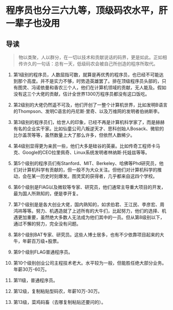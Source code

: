 # 程序员也分三六九等，顶级码农水平，肝一辈子也没用

## 导读

> 物以类聚，人以群分，在一切以技术和贡献说话的码界，更是如此。正如相传许久的一句话：总有一天，低级码农会被自己所创造的程序所取代。

1. 第1级别的程序员，人数屈指可数，就算是再优秀的程序员，也已经不可能达到那个高度。并不是实力不够，时势造英雄罢了。排在顶级程序员头部的，只有图灵、冯诺依曼和香农三个人，他们在计算机领域的贡献，无人能及。假如没有这三个大佬的贡献，估计全世界1300万程序员都没有这口饭吃。

2. 第2级别的大佬仍然遥不可及，他们开创了一整个计算机世界，比如发明B语言的Thompson、发明C语言的丹尼斯·里奇、以及万维网的发明者伯纳斯李。

3. 第3级别的程序员们，给世人的印象，已经不再是计算机科学家了，而是赫赫有名的企业实干家。比如仙童公司八叛逆天才、思科创始人Bosack、微软的比尔盖茨等等，虽然数量上大了那么许多，但依然人数稀少。

4. 第4级别显得更为亲民一些，他们大多是硅谷的英豪。比如传奇工程师卡马克、Google的CEO拉里佩奇、Linux系统发明者林纳斯·托娃兹等等。

5. 第5个级别的程序员们有Stanford、MIT、Berkeley、哈佛等Phd研究员，他们对计算机科学有贡献的，但一般不为大众关注。但他们对计算机科学的推动，会在某一历史时刻爆发。图灵奖的获得者，几乎都来自这四个学校。

6. 第6个级别是FlAG以及微软等专家、研究员，他们通常主导重大项目的开发，最为国人所熟知的，便是李开复。

7. 第7个级别是是各大创业大佬，国内熟知的，如求伯君、王江民、李彦宏、周鸿祎等等。努力、机遇造就了上述所有的大牛们，比起努力，他们的选择、机遇更加重要，虽然绝大多数人无法成为他们其中的一员。但从第8级别以下，通过不懈的努力，完全没有问题。

8. 第8个级别BAT专家、研究员。这些人博士居多，也有不少依靠项目起来的大牛，年薪百万级+股票。

9. 第9个级别FLAG普通程序员。

10. 第10个级别创业公司主程技术老大。水平较为一般，但能胜任绝大部分业务。年薪30万-60万。

11. 第11级，普通程序员。

12. 第12级，复制粘贴型码农，年薪10万-30万。

13. 第13级，菜鸡码畜（去哪复制粘贴还要问的）。
